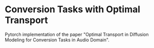 # Conversion Tasks with Optimal Transport

Pytorch implementation of the paper "Optimal Transport in Diffusion Modeling for Conversion Tasks in Audio Domain".